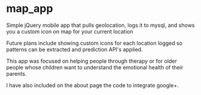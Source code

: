 map_app
=======

Simple jQuery mobile app that pulls geolocation, logs it to mysql, and shows you a custom icon on map for your current location

Future plans include showing custom icons for each location logged so patterns can be extracted and prediction API's applied.

This app was focused on helping people through therapy or for older people whose children want to understand the emotional health of their parents.

I have also included on the about page the code to integrate google+.
